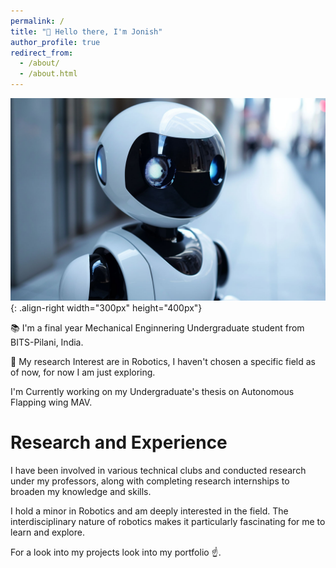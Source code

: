 ```yaml
---
permalink: /
title: "👋 Hello there, I'm Jonish"
author_profile: true
redirect_from: 
  - /about/
  - /about.html
---
```

![Robot](/images/AI-Humanoid-Robots.jpg){: .align-right width="300px" height="400px"}

📚 I'm a final year Mechanical Enginnering Undergraduate student from BITS-Pilani, India.

🤖 My research Interest are in Robotics, I haven't chosen a specific field as of now, for now I am just exploring.

 I'm Currently working on my Undergraduate's thesis on Autonomous Flapping wing MAV.

 # Research and Experience

I have been involved in various technical clubs and conducted research under my professors, along with completing research internships to broaden my knowledge and skills. 

I hold a minor in Robotics and am deeply interested in the field. The interdisciplinary nature of robotics makes it particularly fascinating for me to learn and explore.

For a look into my projects look into my portfolio ☝️.




